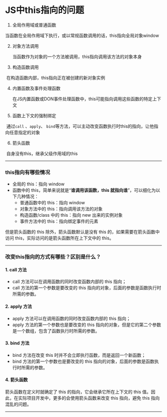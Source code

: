 # JS中this指向的问题

1. 全局作用域或普通函数

​			当函数在全局作用域下执行，或以常规函数调用的话，this指向全局对象window

2. 对象方法调用

   当函数作为对象的一个方法被调用，this指向调用该方法的对象本身

3. 构造函数调用

​			在构造函数内部，this指向正在被创建的新对象实例

4. 内置函数及事件处理函数

   在JS内置函数或DON事件处理函数中，this可能指向调用这些函数的特定上下文

5. 函数上下文的强制绑定

​			通过`call` 、`apply`、 `bind`等方法，可以主动改变函数执行时this的指向，让他指向任意指定的对象

6. 箭头函数

​			自身没有this，继承父级作用域的this



---

### this指向有哪些情况

- 全局的 this：指向 window
- 函数中的 this，简单来说就是“**谁调用该函数，this 就指向谁**”，可以细化为以下几种情况：
  - 普通函数中的 this：指向 window
  - 对象方法中的 this：指向调用该方法的对象
  - 构造函数/class 中的 this：指向 new 出来的实例对象
  - 事件方法中的 this：指向绑定事件的元素

但是箭头函数的 this 除外，箭头函数默认是没有 this 的，如果需要在箭头函数中访问 this，实际访问的是箭头函数所在上下文中的 this。

---

### 改变this指向的方式有哪些？区别是什么？

#### 1. call 方法

- call 方法可以在调用函数的同时改变函数内部的 this 指向；
- call 方法的第一个参数是要改变的 this 指向的对象，后面的参数是函数执行时所需的参数。

#### 2. apply 方法

- apply 方法可以在调用函数的同时改变函数内部的 this 指向；
- apply 方法的第一个参数也是要改变的 this 指向的对象，但是它的第二个参数是一个数组，包含了函数执行时所需的参数。

#### 3. bind 方法

- bind 方法在改变 this 时并不会立即执行函数，而是返回一个新函数；
- bind 方法的第一个参数也是要改变的 this 指向的对象，后面的参数是函数执行时所需的参数。

#### 4. 箭头函数

箭头函数在定义时就确定了 this 的指向，它会继承它所在上下文的 this 值。因此，在实际项目开发中，更多的会使用箭头函数来改变 this 指向，避免 this 指向混乱的问题。

---

